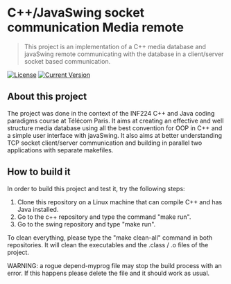 # C++/JavaSwing socket communication Media remote

> This project is an implementation of a C++ media database and javaSwing remote communicating with the database in a client/server socket based communication. 

[![License](https://img.shields.io/badge/license-MIT-blue.svg)](LICENSE)
[![Current Version](https://img.shields.io/badge/version-1.0.1-green.svg)](https://github.com/yourusername/projectname)

## About this project

The project was done in the context of the INF224 C++ and Java coding paradigms course at Télécom Paris. It aims at creating an effective and well structure media database using all the best convention for OOP in C++ and a simple user interface with javaSwing. It also aims at better understanding TCP socket client/server communication and building in parallel two applications with separate makefiles.

## How to build it

In order to build this project and test it, try the following steps:
1. Clone this repository on a Linux machine that can compile C++ and has Java installed.
2. Go to the c++ repository and type the command "make run".
3. Go to the swing repository and type "make run".

To clean everything, please type the "make clean-all" command in both repositories. It will clean the executables and the .class / .o files of the project.

WARNING: a rogue depend-myprog file may stop the build process with an error. If this happens please delete the file and it should work as usual. 
